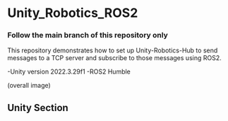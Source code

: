 # Unity_Robotics_ROS2
### Follow the main branch of this repository only
This repository demonstrates how to set up Unity-Robotics-Hub to send messages to a TCP server and subscribe to those messages using ROS2. 

-Unity version 2022.3.29f1
-ROS2 Humble

(overall image)
## Unity Section

